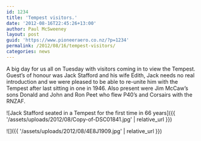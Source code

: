 ```yaml
---
id: 1234
title: 'Tempest visitors.'
date: '2012-08-16T22:45:26+13:00'
author: Paul McSweeney
layout: post
guid: 'https://www.pioneeraero.co.nz/?p=1234'
permalink: /2012/08/16/tempest-visitors/
categories: news
---
```


A big day for us all on Tuesday with visitors coming in to view the Tempest. Guest’s of honour was Jack Stafford and his wife Edith, Jack needs no real introduction and we were pleased to be able to re-unite him with the Tempest after last sitting in one in 1946. Also present were Jim McCaw’s sons Donald and John and Ron Peet who flew P40’s and Corsairs with the RNZAF.

![Jack Stafford seated in a Tempest for the first time in 66 years]({{ '/assets/uploads/2012/08/Copy-of-DSC01841.jpg' | relative_url }})

![]({{ '/assets/uploads/2012/08/4E8J1909.jpg' | relative_url }})
